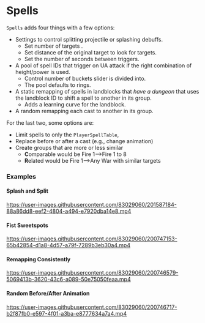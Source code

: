 ﻿# Spells

`Spells` adds four things with a few options:

- Settings to control splitting projectile or splashing debuffs.
  - Set number of targets .
  - Set distance of the original target to look for targets.
  - Set the number of seconds between triggers.
- A pool of spell IDs that trigger on UA attack if the right combination of height/power is used.
  - Control number of buckets slider is divided into.
  - The pool defaults to rings.
- A static remapping of spells in landblocks that *have a dungeon* that uses the landblock ID to shift a spell to another in its group.
  - Adds a learning curve for the landblock.
- A random remapping each cast to another in its group.



For the last two, some options are:

* Limit spells to only the `PlayerSpellTable`, 
* Replace before or after a cast (e.g., change animation)  
* Create groups that are more or less similar
  * **C**omparable would be Fire 1-->Fire 1 to 8
  * **R**elated would be Fire 1-->Any War with similar targets
  
  
### Examples

#### Splash and Split

https://user-images.githubusercontent.com/83029060/201587184-88a86dd8-eef2-4804-a494-e7920dba14e8.mp4




#### Fist Sweetspots

https://user-images.githubusercontent.com/83029060/200747153-65b42854-d1a8-4d57-a79f-7289b3eb30a4.mp4



#### Remapping Consistently

https://user-images.githubusercontent.com/83029060/200746579-5069413b-3620-43c6-a089-50e75050feaa.mp4



#### Random Before/After Animation

https://user-images.githubusercontent.com/83029060/200746717-b2f87fb0-e597-4f01-a3ba-e8777634a7a4.mp4


